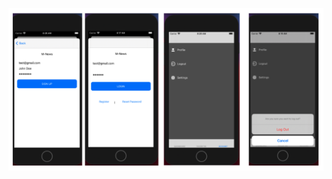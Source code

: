 
![sample](https://github.com/gtsofa/M-News/blob/f48cb511dfb7e1456c96513e29277508226f4e47/screenshots/frame.png)